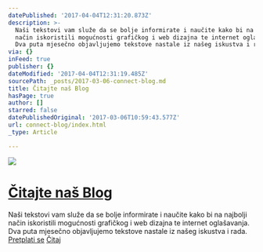 ```yaml
---
datePublished: '2017-04-04T12:31:20.873Z'
description: >-
  Naši tekstovi vam služe da se bolje informirate i naučite kako bi na najbolji
  način iskoristili mogućnosti grafičkog i web dizajna te internet oglašavanja.
  Dva puta mjesečno objavljujemo tekstove nastale iz našeg iskustva i rada.
via: {}
inFeed: true
publisher: {}
dateModified: '2017-04-04T12:31:19.485Z'
sourcePath: _posts/2017-03-06-connect-blog.md
title: Čitajte naš Blog
hasPage: true
author: []
starred: false
datePublishedOriginal: '2017-03-06T10:59:43.577Z'
url: connect-blog/index.html
_type: Article

---
```

![](https://the-grid-user-content.s3-us-west-2.amazonaws.com/0a4711cd-cb95-4852-b1e7-7e1143c6eb69.jpg)

# [Čitajte naš Blog][0]

Naši tekstovi vam služe da se bolje informirate i naučite kako bi na najbolji način iskoristili mogućnosti grafičkog i web dizajna te internet oglašavanja. Dva puta mjesečno objavljujemo tekstove nastale iz našeg iskustva i rada.
[Pretplati se][1]
[Čitaj][0]

[0]: http://blog.connect365.online/?cache=no
[1]: http://www.subscribepage.com/b8c7z2